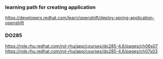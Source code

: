 ### learning path for creating application

https://developers.redhat.com/learn/openshift/deploy-spring-application-openshift

### DO285 
https://role.rhu.redhat.com/rol-rhu/app/courses/do285-4.6/pages/ch06s07
https://role.rhu.redhat.com/rol-rhu/app/courses/do285-4.6/pages/ch07s03
